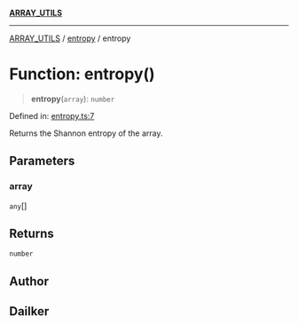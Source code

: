 [**ARRAY_UTILS**](../../README.md)

***

[ARRAY_UTILS](../../README.md) / [entropy](../README.md) / entropy

# Function: entropy()

> **entropy**(`array`): `number`

Defined in: [entropy.ts:7](https://github.com/dailker/everyutil/blob/c1119b9befc384594ad07b4277ef37c36f79d0c2/src/array/entropy.ts#L7)

Returns the Shannon entropy of the array.

## Parameters

### array

`any`[]

## Returns

`number`

## Author

## Dailker

